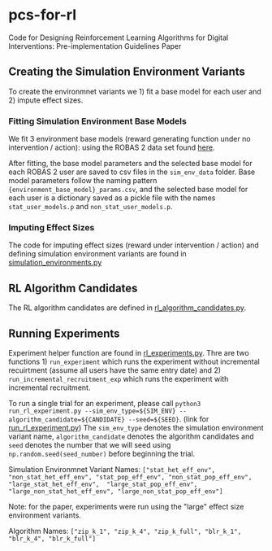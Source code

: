 # pcs-for-rl
Code for Designing Reinforcement Learning Algorithms for Digital Interventions: Pre-implementation Guidelines Paper

## Creating the Simulation Environment Variants
To create the environmnet variants we 1) fit a base model for each user and 2) impute effect sizes.

### Fitting Simulation Environment Base Models

We fit 3 environment base models (reward generating function under no intervention / action): using the ROBAS 2 data set found [here](https://github.com/ROBAS-UCLA/ROBAS.2/blob/master/inst/extdata/robas_2_data.csv).

After fitting, the base model parameters and the selected base model for each ROBAS 2 user are saved to csv files in the `sim_env_data` folder.
Base model parameters follow the naming pattern `{environment_base_model}_params.csv`, and the selected base model for each user is a dictionary saved as a pickle file with the names `stat_user_models.p` and `non_stat_user_models.p`.

### Imputing Effect Sizes
The code for imputing effect sizes (reward under intervention / action) and defining simulation environment variants are found in [simulation_environments.py](https://github.com/StatisticalReinforcementLearningLab/pcs-for-rl/blob/main/code/simulation_environments.py)

## RL Algorithm Candidates
The RL algorithm candidates are defined in [rl_algorithm_candidates.py](https://github.com/StatisticalReinforcementLearningLab/pcs-for-rl/blob/main/code/rl_algorithm_candidates.py).

## Running Experiments
Experiment helper function are found in [rl_experiments.py](https://github.com/StatisticalReinforcementLearningLab/pcs-for-rl/blob/main/code/rl_experiments.py). Thre are two functions 1) `run_experiment` which runs the experiment without incremental recuirtment (assume all users have the same entry date) and 2) `run_incremental_recruitment_exp` which runs the experiment with incremental recruitment.

To run a single trial for an experiment, please call `python3 run_rl_experiment.py --sim_env_type=${SIM_ENV} --algorithm_candidate=${CANDIDATE} --seed=${SEED}`. (link for [run_rl_experiment.py](https://github.com/StatisticalReinforcementLearningLab/pcs-for-rl/blob/main/code/run_rl_experiment.py))  The `sim_env_type` denotes the simulation environment variant name, `algorithm_candidate` denotes the algorithm candidates and `seed` denotes the number that we will seed using `np.random.seed(seed_number)` before beginning the trial. 

Simulation Environmnet Variant Names:
`["stat_het_eff_env", "non_stat_het_eff_env", "stat_pop_eff_env", "non_stat_pop_eff_env", "large_stat_het_eff_env",  "large_stat_pop_eff_env", "large_non_stat_het_eff_env", "large_non_stat_pop_eff_env"]`

Note: for the paper, experiments were run using the "large" effect size environment variants.

Algorithm Names:
`["zip_k_1", "zip_k_4", "zip_k_full", "blr_k_1", "blr_k_4", "blr_k_full"]`

